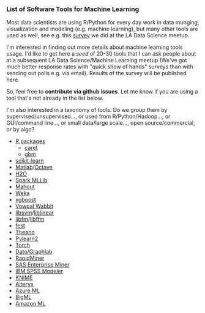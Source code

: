 
### List of Software Tools for Machine Learning

Most data scientists are using R/Python for every day work in data
munging, visualization and modeling (e.g. machine learning), but
many other tools are used as well, see e.g.
this [survey](http://datascience.la/data-science-toolbox-survey-results-surprise-r-and-python-win/) 
we did at the LA Data Science meetup. 

I'm interested in finding out more details about machine learning tools usage.
I'd like to get here a *seed* of 20-30 tools that I can ask people about at a subsequent 
LA Data Science/Machine Learning meetup (We've got much better response rates with
"quick show of hands" surveys than with sending out polls e.g. via email). Results of
the survey will be published here.

So, feel free to **contribute via github issues**. Let me know if you are using a tool that's
not already in the list below. 

I'm also interested in a taxonomy
of tools. Do we group them by supervised/unsupervised..., or used from R/Python/Hadoop..., or 
GUI/command line..., or small data/large scale..., open source/commercial, or by algo?


- [R packages](http://cran.r-project.org/web/views/MachineLearning.html)
  * [caret](http://caret.r-forge.r-project.org/)
  * [gbm](http://cran.r-project.org/web/packages/gbm/index.html)
- [scikit-learn](http://scikit-learn.org/stable/) 
- [Matlab](https://www.mathworks.com/products/matlab/)/[Octave](https://www.gnu.org/software/octave/)
- [H2O](http://h2o.ai/)
- [Spark MLLib](https://spark.apache.org/docs/1.2.1/mllib-guide.html)
- [Mahout](http://mahout.apache.org/)
- [Weka](http://www.cs.waikato.ac.nz/ml/weka/)
- [xgboost](https://github.com/dmlc/xgboost)
- [Vowpal Wabbit](https://github.com/JohnLangford/vowpal_wabbit)
- [libsvm](http://www.csie.ntu.edu.tw/~cjlin/libsvm/)/[liblinear](http://www.csie.ntu.edu.tw/~cjlin/liblinear/)
- [libfm](http://www.libfm.org/)/[libffm](http://www.csie.ntu.edu.tw/~cjlin/libffm/)
- [fest](http://lowrank.net/nikos/fest/)
- [Theano](http://deeplearning.net/software/theano)
- [Pylearn2](https://github.com/lisa-lab/pylearn2)
- [Torch](http://www.torch.ch/)
- [Dato/Graphlab](https://dato.com/)
- [RapidMiner](https://rapidminer.com/)
- [SAS Enterprise Miner](http://www.sas.com/en_us/software/analytics/enterprise-miner.html)
- [IBM SPSS Modeler](http://www-03.ibm.com/software/products/en/spss-modeler)
- [KNIME](https://www.knime.org/)
- [Alteryx](http://www.alteryx.com/)
- [Azure ML](https://azure.microsoft.com/en-us/services/machine-learning/?rnd=1)
- [BigML](https://bigml.com/)
- [Amazon ML](https://aws.amazon.com/machine-learning/)




